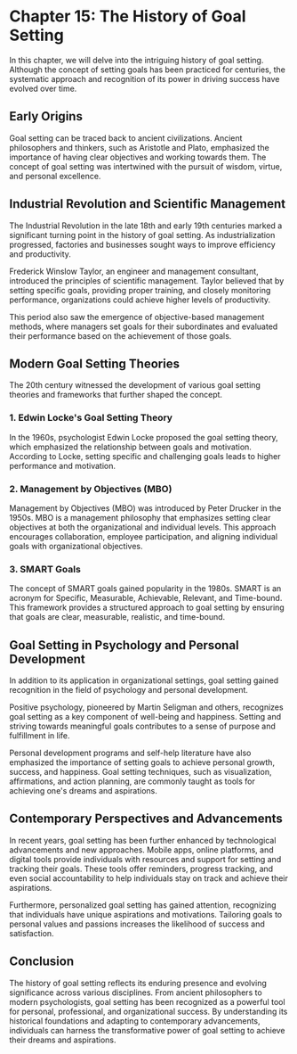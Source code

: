 Chapter 15: The History of Goal Setting
=======================================

In this chapter, we will delve into the intriguing history of goal setting. Although the concept of setting goals has been practiced for centuries, the systematic approach and recognition of its power in driving success have evolved over time.

**Early Origins**
-----------------

Goal setting can be traced back to ancient civilizations. Ancient philosophers and thinkers, such as Aristotle and Plato, emphasized the importance of having clear objectives and working towards them. The concept of goal setting was intertwined with the pursuit of wisdom, virtue, and personal excellence.

**Industrial Revolution and Scientific Management**
---------------------------------------------------

The Industrial Revolution in the late 18th and early 19th centuries marked a significant turning point in the history of goal setting. As industrialization progressed, factories and businesses sought ways to improve efficiency and productivity.

Frederick Winslow Taylor, an engineer and management consultant, introduced the principles of scientific management. Taylor believed that by setting specific goals, providing proper training, and closely monitoring performance, organizations could achieve higher levels of productivity.

This period also saw the emergence of objective-based management methods, where managers set goals for their subordinates and evaluated their performance based on the achievement of those goals.

**Modern Goal Setting Theories**
--------------------------------

The 20th century witnessed the development of various goal setting theories and frameworks that further shaped the concept.

### **1. Edwin Locke's Goal Setting Theory**

In the 1960s, psychologist Edwin Locke proposed the goal setting theory, which emphasized the relationship between goals and motivation. According to Locke, setting specific and challenging goals leads to higher performance and motivation.

### **2. Management by Objectives (MBO)**

Management by Objectives (MBO) was introduced by Peter Drucker in the 1950s. MBO is a management philosophy that emphasizes setting clear objectives at both the organizational and individual levels. This approach encourages collaboration, employee participation, and aligning individual goals with organizational objectives.

### **3. SMART Goals**

The concept of SMART goals gained popularity in the 1980s. SMART is an acronym for Specific, Measurable, Achievable, Relevant, and Time-bound. This framework provides a structured approach to goal setting by ensuring that goals are clear, measurable, realistic, and time-bound.

**Goal Setting in Psychology and Personal Development**
-------------------------------------------------------

In addition to its application in organizational settings, goal setting gained recognition in the field of psychology and personal development.

Positive psychology, pioneered by Martin Seligman and others, recognizes goal setting as a key component of well-being and happiness. Setting and striving towards meaningful goals contributes to a sense of purpose and fulfillment in life.

Personal development programs and self-help literature have also emphasized the importance of setting goals to achieve personal growth, success, and happiness. Goal setting techniques, such as visualization, affirmations, and action planning, are commonly taught as tools for achieving one's dreams and aspirations.

**Contemporary Perspectives and Advancements**
----------------------------------------------

In recent years, goal setting has been further enhanced by technological advancements and new approaches. Mobile apps, online platforms, and digital tools provide individuals with resources and support for setting and tracking their goals. These tools offer reminders, progress tracking, and even social accountability to help individuals stay on track and achieve their aspirations.

Furthermore, personalized goal setting has gained attention, recognizing that individuals have unique aspirations and motivations. Tailoring goals to personal values and passions increases the likelihood of success and satisfaction.

Conclusion
----------

The history of goal setting reflects its enduring presence and evolving significance across various disciplines. From ancient philosophers to modern psychologists, goal setting has been recognized as a powerful tool for personal, professional, and organizational success. By understanding its historical foundations and adapting to contemporary advancements, individuals can harness the transformative power of goal setting to achieve their dreams and aspirations.
